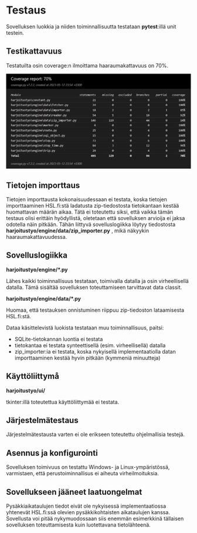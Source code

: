 # Testaus

Sovelluksen luokkia ja niiden toiminnallisuutta testataan **pytest**:illä unit testein.

## Testikattavuus

Testatuilta osin coverage:n ilmoittama haaraumakattavuus on 70%.

![](./kuvat/coverage.png)

## Tietojen importtaus

Tietojen importtausta kokonaisuudessaan ei testata, koska tietojen importtaaminen HSL.fi:stä ladatusta zip-tiedostosta tietokantaan kestää huomattavan määrän aikaa. Tätä ei toteutettu siksi, että vaikka tämän testaus olisi erittäin hyödyllistä, oletetaan että sovelluksen arvioija ei jaksa odotella näin pitkään. Tähän liittyvä sovelluslogiikka löytyy tiedostosta **harjoitustyo/engine/data/zip_importer.py** , mikä näkyykin haaraumakattavuudessa.

## Sovelluslogiikka

**harjoitustyo/engine/*.py**

Lähes kaikki toiminnallisuus testataan, toimivalla datalla ja osin virheellisellä datalla. Tämä sisältää sovelluksen toteuttamiseen tarvittavat data classit.

**harjoitustyo/engine/data/*.py**

Huomaa, että testauksen onnistuminen riippuu zip-tiedoston lataamisesta HSL.fi:stä.

Dataa käsittelevistä luokista testataan muu toiminnallisuus, paitsi:

- SQLite-tietokannan luontia ei testata
- tietokantaa ei testata synteettisellä (esim. virheellisellä) datalla
- zip_importer:ia ei testata, koska nykyisellä implementaatiolla datan importtaaminen kestää hyvin pitkään (kymmeniä minuutteja)

## Käyttöliittymå

**harjoitustyo/ui/**

tkinter:illä toteutettua käyttöliittymää ei testata.

## Järjestelmätestaus

Järjestelmätestausta varten ei ole erikseen toteutettu ohjelmallisia testejä.

## Asennus ja konfigurointi

Sovelluksen toimivuus on testattu Windows- ja Linux-ympäristössä, varmistaen, että perustoiminnallisus ei aiheuta virheilmoituksia.

## Sovellukseen jääneet laatuongelmat

Pysäkkiaikataulujen tiedot eivät ole nykyisessä implementaatiossa yhtenevät HSL.fi:ssä olevien pysäkkikohtaisten aikataulujen kanssa. Sovellusta voi pitää nykymuodossaan siis enemmän esimerkkinä tällaisen sovelluksen toteuttamisesta kuin luotettavana tietolähteenä.

